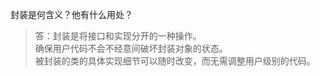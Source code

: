封装是何含义？他有什么用处？

> 答：封装是将接口和实现分开的一种操作。  
> 确保用户代码不会不经意间破坏封装对象的状态。  
> 被封装的类的具体实现细节可以随时改变，而无需调整用户级别的代码。
